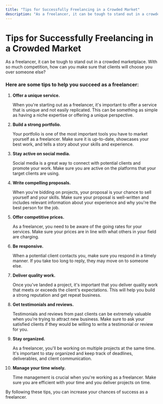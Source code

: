 ```yaml
---
title: "Tips for Successfully Freelancing in a Crowded Market"
description: "As a freelancer, it can be tough to stand out in a crowded marketplace. With so much competition, how can you make sure that clients will choose you over someone else?"
---
```


# Tips for Successfully Freelancing in a Crowded Market

As a freelancer, it can be tough to stand out in a crowded marketplace. With so much competition, how can you make sure that clients will choose you over someone else?

### Here are some tips to help you succeed as a freelancer:

1. **Offer a unique service.**

   When you're starting out as a freelancer, it's important to offer a service that is unique and not easily replicated. This can be something as simple as having a niche expertise or offering a unique perspective.

2. **Build a strong portfolio.**

   Your portfolio is one of the most important tools you have to market yourself as a freelancer. Make sure it is up-to-date, showcases your best work, and tells a story about your skills and experience.

3. **Stay active on social media.**

   Social media is a great way to connect with potential clients and promote your work. Make sure you are active on the platforms that your target clients are using.

4. **Write compelling proposals.**

   When you're bidding on projects, your proposal is your chance to sell yourself and your skills. Make sure your proposal is well-written and includes relevant information about your experience and why you're the best person for the job.

5. **Offer competitive prices.**

   As a freelancer, you need to be aware of the going rates for your services. Make sure your prices are in line with what others in your field are charging.

6. **Be responsive.**

   When a potential client contacts you, make sure you respond in a timely manner. If you take too long to reply, they may move on to someone else.

7. **Deliver quality work.**

   Once you've landed a project, it's important that you deliver quality work that meets or exceeds the client's expectations. This will help you build a strong reputation and get repeat business.

8. **Get testimonials and reviews.**

   Testimonials and reviews from past clients can be extremely valuable when you're trying to attract new business. Make sure to ask your satisfied clients if they would be willing to write a testimonial or review for you.

9. **Stay organized.**

   As a freelancer, you'll be working on multiple projects at the same time. It's important to stay organized and keep track of deadlines, deliverables, and client communication.

10. **Manage your time wisely.**

    Time management is crucial when you're working as a freelancer. Make sure you are efficient with your time and you deliver projects on time.

By following these tips, you can increase your chances of success as a freelancer.
